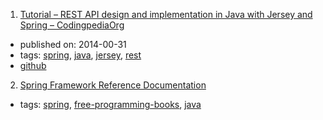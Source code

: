 1. [Tutorial – REST API design and implementation in Java with Jersey and Spring – CodingpediaOrg](http://www.codingpedia.org/ama/tutorial-rest-api-design-and-implementation-in-java-with-jersey-and-spring/)
  * published on: 2014-00-31
  * tags: [spring](tags/spring.md), [java](tags/java.md), [jersey](tags/jersey.md), [rest](tags/rest.md)
  * [github](https://github.com/Codingpedia/demo-rest-jersey-spring)
2. [Spring Framework Reference Documentation](http://docs.spring.io/spring/docs/current/spring-framework-reference/html/)
  * tags: [spring](tags/spring.md), [free-programming-books](tags/free-programming-books.md), [java](tags/java.md)
